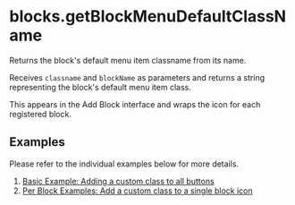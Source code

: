 # blocks.getBlockMenuDefaultClassName

Returns the block's default menu item classname from its name.

Receives `classname` and `blockName` as parameters and returns a string representing the block's default menu item class.

This appears in the Add Block interface and wraps the icon for each registered block.

## Examples

Please refer to the individual examples below for more details.

1. [Basic Example: Adding a custom class to all buttons ](./examples/basic)
2. [Per Block Examples: Add a custom class to a single block icon](./examples/per-block)
